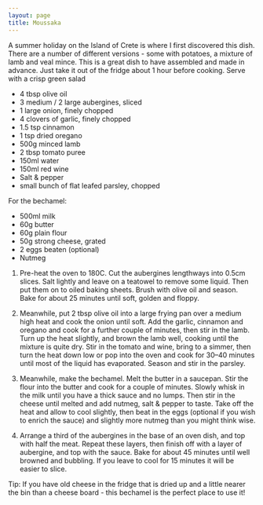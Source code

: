 ```yaml
---
layout: page
title: Moussaka
---
```


A summer holiday on the Island of Crete is where I first discovered this dish. There are a number of different versions - some with potatoes, a mixture of lamb and veal mince. This is a great dish to have assembled and made in advance. Just take it out of the fridge about 1 hour before cooking. Serve with a crisp green salad
- 4 tbsp olive oil
- 3 medium / 2 large aubergines, sliced
- 1 large onion, finely chopped
- 4 clovers of garlic, finely chopped
- 1.5 tsp cinnamon
- 1 tsp dried oregano
- 500g minced lamb
- 2 tbsp tomato puree
- 150ml water
- 150ml red wine
- Salt & pepper
- small bunch of flat leafed parsley, chopped

For the bechamel:
- 500ml milk
- 60g butter
- 60g plain flour
- 50g strong cheese, grated
- 2 eggs beaten (optional)
- Nutmeg

1. Pre-heat the oven to 180C. Cut the aubergines lengthways into 0.5cm slices. Salt lightly and leave on a teatowel to remove some liquid. Then put them on to oiled baking sheets. Brush with olive oil and season. Bake for about 25 minutes until soft, golden and floppy.

2. Meanwhile, put 2 tbsp olive oil into a large frying pan over a medium high heat and cook the onion until soft. Add the garlic, cinnamon and oregano and cook for a further couple of minutes, then stir in the lamb. Turn up the heat slightly, and brown the lamb well, cooking until the mixture is quite dry. Stir in the tomato and wine, bring to a simmer, then turn the heat down low or pop into the oven and cook for 30–40 minutes until most of the liquid has evaporated. Season and stir in the parsley.

3. Meanwhile, make the bechamel. Melt the butter in a saucepan. Stir the flour into the butter and cook for a couple of minutes. Slowly whisk in the milk until you have a thick sauce and no lumps. Then stir in the cheese until melted and add nutmeg, salt & pepper to taste. Take off the heat and allow to cool slightly, then beat in the eggs (optional if you wish to enrich the sauce) and slightly more nutmeg than you might think wise.

4. Arrange a third of the aubergines in the base of an oven dish, and top with half the meat. Repeat these layers, then finish off with a layer of aubergine, and top with the sauce. Bake for about 45 minutes until well browned and bubbling. If you leave to cool for 15 minutes it will be easier to slice.

Tip: If you have old cheese in the fridge that is dried up and a little nearer the bin than a cheese board - this bechamel is the perfect place to use it!
